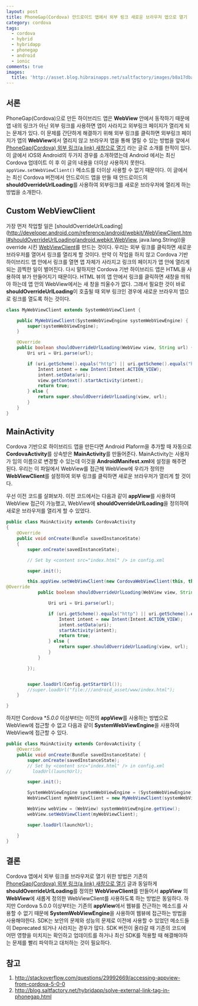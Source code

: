 ```yaml
---
layout: post
title: PhoneGap(Cordova) 안드로이드 앱에서 외부 링크 새로운 브라우저 앱으로 열기
category: cordova
tags:
  - cordova
  - hybrid
  - hybridapp
  - phonegap
  - android
  - ionic
comments: true
images:
  title: 'http://asset.blog.hibrainapps.net/saltfactory/images/b8a17dba-2920-478c-9012-b5ab6f7deb6c'
---
```



## 서론

PhoneGap(Cordova)으로 만든 하이브리드 앱은 **WebView** 안에서 동작하기 때문에 앱 내의 링크가 아닌 외부 링크를 사용하면 앱이 사라지고 외부링크 페이지가 열리게 되는 문제가 있다. 이 문제를 간단하게 해결하기 위해 외부 링크를 클릭하면 외부링크 페이지가 앱의 **WebView**에서 열리지 않고 브라우저 앱을 통해 열릴 수 있는 방법을 앞에서 [PhoneGap(Cordova) 외부 링크(a link) 새창으로 열기](http://blog.saltfactory.net/hybridapp/solve-external-link-tag-in-phonegap.html) 라는 글로 소개를 한적이 있다. 이 글에서 iOS와 Android의 두가지 경우를 소개하였는데 Android 에서는 최신 Cordova 업데이트 이 후 이 글의 내용을 더이상 사용하지 못한다.  `appView.setWebViewClient()` 메소드를 더이상 사용할 수 없기 때문이다. 이 글에서는 최신 Cordova 버전에서 안드로이드 앱을 만들 때 안드로이드의 **shouldOverrideUrlLoading**를 사용하여 외부링크를 새로운 브라우저에 열리게 하는 방법을 소개한다.

<!--more-->

## Custom WebViewClient

가장 먼저 작업할 일은 [shouldOverrideUrlLoading](http://developer.android.com/reference/android/webkit/WebViewClient.html#shouldOverrideUrlLoading(android.webkit.WebView, java.lang.String))을 override 시킨  [WebViewClient](http://developer.android.com/reference/android/webkit/WebViewClient.html)를 만드는 것이다. 우리는 외부 링크를 클릭하면 새로운 브라우저를 열어서 링크를 열리게 할 것이다. 만약 이 작업을 하지 않고 Cordova 기반 하이브리드 앱 안에서 링크를 열면 앱 자체가 사라지고 링크의 페이지가 앱 안에 열리게 되는 끔찍한 일이 벌어진다. 다시 말하지만 Cordova 기반 하이브리드 앱은 HTML을 사용하여 뷰가 만들어지기 때문이다. HTML 뷰의 앱 안에서 링크를 클릭하면 새창을 띄워야 하는데 앱 안의 WebView에서는 새 창을 띄울수가 없다. 그래서 필요한 것이 바로 **shouldOverrideUrlLoading**이 호출될 때 외부 링크인 경우에 새로운 브라우저 앱으로 링크를 열도록 하는 것이다.

```java
class MyWebViewClient extends SystemWebViewClient {

    public MyWebViewClient(SystemWebViewEngine systemWebViewEngine) {
        super(systemWebViewEngine);
    }

    @Override
    public boolean shouldOverrideUrlLoading(WebView view, String url) {
        Uri uri = Uri.parse(url);

        if (uri.getScheme().equals("http") || uri.getScheme().equals("https")) {
            Intent intent = new Intent(Intent.ACTION_VIEW);
            intent.setData(uri);
            view.getContext().startActivity(intent);
            return true;
        } else {
            return super.shouldOverrideUrlLoading(view, url);
        }
    }
}
```

## MainActivity

Cordova 기반으로 하이브리드 앱을 만든다면 Android Plaform을 추가할 때 자동으로 **CordovaActivity**를 상속받은 **MainActivity**를 만들어준다. MainActivity는 사용자가 임의 이름으로 변경할 수 있는데 이것을 **AndroidManifest.xml**에 설정을 해주면 된다. 우리는 이 파일에서 WebView를 접근해 WebView에 우리가 정의한 **WebViewClient**를 설정하여 외부 링크를 클릭하면 새로운 브라우저가 열리게 할 것이다.

우선 이전 코드를 살펴보자. 이전 코드에서는  다음과 같이 **appView**를 사용하여 WebView  접근이 가능했고, WebView에 **shouldOverrideUrlLoading**을 정의하여 새로운 브라우저를 열리게 할 수 있었다.

```java
public class MainActivity extends CordovaActivity
{
    @Override
    public void onCreate(Bundle savedInstanceState)
    {
        super.onCreate(savedInstanceState);

        // Set by <content src="index.html" /> in config.xml

        super.init();

        this.appView.setWebViewClient(new CordovaWebViewClient(this, this.appView) {
@Override
            public boolean shouldOverrideUrlLoading(WebView view, String url) {

                Uri uri = Uri.parse(url);

                if (uri.getScheme().equals("http") || uri.getScheme().equals("https")){
                    Intent intent = new Intent(Intent.ACTION_VIEW);
                    intent.setData(uri);
                    startActivity(intent);
                    return true;
                } else {
                    return super.shouldOverrideUrlLoading(view, url);
                }
            }

        });


        super.loadUrl(Config.getStartUrl());
        //super.loadUrl("file:///android_asset/www/index.html");
    }

}
```

하지만 Cordova **5.0.0* 이상부터는 이전의 **appView**를 사용하는 방법으로 WebView에 접근할 수 없고 다음과 같이 **SystemWebViewEngine**을 사용하여 WebView에 접근할 수 있다.

```java
public class MainActivity extends CordovaActivity {
    @Override
    public void onCreate(Bundle savedInstanceState) {
        super.onCreate(savedInstanceState);
        // Set by <content src="index.html" /> in config.xml
//        loadUrl(launchUrl);

        super.init();

        SystemWebViewEngine systemWebViewEngine = (SystemWebViewEngine) appView.getEngine();
        WebViewClient myWebViewClient = new MyWebViewClient(systemWebViewEngine);

        WebView webView = (WebView) systemWebViewEngine.getView();
        webView.setWebViewClient(myWebViewClient);

        super.loadUrl(launchUrl);

    }
}
```

## 결론

Cordova 앱에서 외부 링크를 브라우저로 열기 위한 방법은 기존의 [PhoneGap(Cordova) 외부 링크(a link) 새창으로 열기](http://blog.saltfactory.net/hybridapp/solve-external-link-tag-in-phonegap.html) 글과 동일하게 **shouldOverrideUrlLoading**를 정의한 **WebViewClient**를 만들어서 **appView** 의 **WebView**에 새롭게 정의한 WebViewClient를 사용하도록 하는 방법은 동일하다. 하지만 Cordova 5.0.0 이상부터는 기존의 **appView**에서 웹뷰를 전근하는 메소드를 사용할 수 없기 때문에 **SystemWebViewEngine**을 사용하여 웹뷰에 접근하는 방법을 사용해야한다. SDK는 보안의 문제와 성능의 문제로 이전에 사용할 수 있었던 메소드들이 Deprecated 되거나 사라지는 경우가 많다. SDK 버전이 올라갈 때 기존의 코드에 어떤 영향을 미치지는 확인하고 업데이트를 하거나 최신 SDK를 적용할 때 해결해야하는 문제를 빨리 파악하고 대처하는 것이 필요하다.


## 참고

1. http://stackoverflow.com/questions/29992669/accessing-appview-from-cordova-5-0-0
2. http://blog.saltfactory.net/hybridapp/solve-external-link-tag-in-phonegap.html
